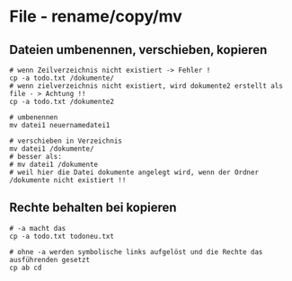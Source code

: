 # File - rename/copy/mv 

## Dateien umbenennen, verschieben, kopieren 

```
# wenn Zeilverzeichnis nicht existiert -> Fehler ! 
cp -a todo.txt /dokumente/ 
# wenn zielverzeichnis nicht existiert, wird dokumente2 erstellt als file - > Achtung !! 
cp -a todo.txt /dokumente2 

# umbenennen
mv datei1 neuernamedatei1 

# verschieben in Verzeichnis 
mv datei1 /dokumente/
# besser als:
# mv datei1 /dokumente 
# weil hier die Datei dokumente angelegt wird, wenn der Ordner /dokumente nicht existiert !! 

```

## Rechte behalten bei kopieren

```
# -a macht das 
cp -a todo.txt todoneu.txt 

# ohne -a werden symbolische links aufgelöst und die Rechte das ausführenden gesetzt
cp ab cd 

```
